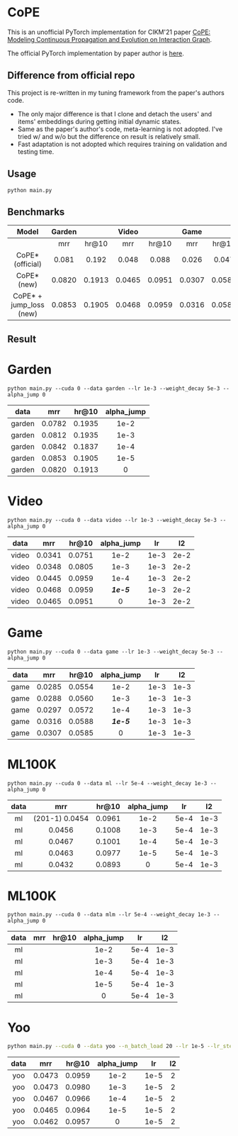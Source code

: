 # CoPE

This is an unofficial PyTorch implementation for CIKM'21 paper [CoPE: Modeling Continuous Propagation and Evolution on Interaction Graph](https://dl.acm.org/doi/abs/10.1145/3459637.3482419).

The official PyTorch implementation by paper author is [here](https://github.com/FDUDSDE/CoPE).

## Difference from official repo
This project is re-written in my tuning framework from the paper's authors code.
- The only major difference is that I clone and detach the users' and items' embeddings during getting initial dynamic states.
- Same as the paper's author's code, meta-learning is not adopted. I've tried w/ and w/o but the difference on result is relatively small.
- Fast adaptation is not adopted which requires training on validation and testing time.


## Usage

```shell
python main.py 
```

## Benchmarks

|          Model          | Garden |        | Video  |        |  Game  |        | ML100K |        | ML1M  |       | Yoochoosebuy |        |
|:-----------------------:|:------:|:------:|:------:|:------:|:------:|:------:|:------:|:------:|:-----:|:-----:|:------------:|:------:|
|                         |  mrr   | hr@10  |  mrr   | hr@10  |  mrr   | hr@10  |  mrr   | hr@10  |  mrr  | hr@10 |     mrr      | hr@10  | 
|    CoPE* (official)     | 0.081  | 0.192  | 0.048  | 0.088  | 0.026  | 0.047  | 0.038  | 0.081  | 0.025 | 0.049 |    0.0113    | 0.0191 |
|       CoPE* (new)       | 0.0820 | 0.1913 | 0.0465 | 0.0951 | 0.0307 | 0.0585 | 0.0432 | 0.0893 |       |       |    0.0473    | 0.0980 |
| CoPE* + jump_loss (new) | 0.0853 | 0.1905 | 0.0468 | 0.0959 | 0.0316 | 0.0588 | 0.0454 | 0.0961 |       |       |              |        |


## Result

# Garden
```shell
python main.py --cuda 0 --data garden --lr 1e-3 --weight_decay 5e-3 --alpha_jump 0
```
|  data  |  mrr   | hr@10  | alpha_jump |
|:------:|:------:|:------:|:----------:|
| garden | 0.0782 | 0.1935 |    1e-2    |
| garden | 0.0812 | 0.1935 |    1e-3    |
| garden | 0.0842 | 0.1837 |    1e-4    | 
| garden | 0.0853 | 0.1905 |    1e-5    |
| garden | 0.0820 | 0.1913 |     0      |


# Video
```shell
python main.py --cuda 0 --data video --lr 1e-3 --weight_decay 5e-3 --alpha_jump 0
```
| data  |  mrr   | hr@10  | alpha_jump |  lr  |  l2  |
|:-----:|:------:|:------:|:----------:|:----:|:----:|
| video | 0.0341 | 0.0751 |    1e-2    | 1e-3 | 2e-2 | 
| video | 0.0348 | 0.0805 |    1e-3    | 1e-3 | 2e-2 | 
| video | 0.0445 | 0.0959 |    1e-4    | 1e-3 | 2e-2 | 
| video | 0.0468 | 0.0959 | ***1e-5*** | 1e-3 | 2e-2 |
| video | 0.0465 | 0.0951 |     0      | 1e-3 | 2e-2 |


# Game
```shell
python main.py --cuda 0 --data game --lr 1e-3 --weight_decay 5e-3 --alpha_jump 0
```
| data |  mrr   | hr@10  | alpha_jump |  lr  |  l2  |
|:----:|:------:|:------:|:----------:|:----:|:----:|
| game | 0.0285 | 0.0554 |    1e-2    | 1e-3 | 1e-3 |
| game | 0.0288 | 0.0560 |    1e-3    | 1e-3 | 1e-3 |
| game | 0.0297 | 0.0572 |    1e-4    | 1e-3 | 1e-3 |
| game | 0.0316 | 0.0588 | ***1e-5*** | 1e-3 | 1e-3 |
| game | 0.0307 | 0.0585 |     0      | 1e-3 | 1e-3 |


# ML100K
```shell
python main.py --cuda 0 --data ml --lr 5e-4 --weight_decay 1e-3 --alpha_jump 0
```
| data |      mrr       | hr@10  | alpha_jump |  lr  |  l2  |
|:----:|:--------------:|:------:|:----------:|:----:|:----:|
|  ml  | (201-1) 0.0454 | 0.0961 |    1e-2    | 5e-4 | 1e-3 |
|  ml  |     0.0456     | 0.1008 |    1e-3    | 5e-4 | 1e-3 |
|  ml  |     0.0467     | 0.1001 |    1e-4    | 5e-4 | 1e-3 |
|  ml  |     0.0463     | 0.0977 |    1e-5    | 5e-4 | 1e-3 |
|  ml  |     0.0432     | 0.0893 |     0      | 5e-4 | 1e-3 |


# ML100K
```shell
python main.py --cuda 0 --data mlm --lr 5e-4 --weight_decay 1e-3 --alpha_jump 0
```
| data | mrr | hr@10 | alpha_jump |  lr  |  l2  |
|:----:|:---:|:-----:|:----------:|:----:|:----:|
|  ml  |     |       |    1e-2    | 5e-4 | 1e-3 |
|  ml  |     |       |    1e-3    | 5e-4 | 1e-3 |
|  ml  |     |       |    1e-4    | 5e-4 | 1e-3 |
|  ml  |     |       |    1e-5    | 5e-4 | 1e-3 |
|  ml  |     |       |     0      | 5e-4 | 1e-3 |


# Yoo
```bash
python main.py --cuda 0 --data yoo --n_batch_load 20 --lr 1e-5 --lr_step 1 --lr_gamma 0.1 --weight_decay 2 --alpha_jump 0
```
| data |  mrr   | hr@10  | alpha_jump |  lr  | l2  |
|:----:|:------:|:------:|:----------:|:----:|:---:|
| yoo  | 0.0473 | 0.0959 |    1e-2    | 1e-5 |  2  |
| yoo  | 0.0473 | 0.0980 |    1e-3    | 1e-5 |  2  |
| yoo  | 0.0467 | 0.0966 |    1e-4    | 1e-5 |  2  |
| yoo  | 0.0465 | 0.0964 |    1e-5    | 1e-5 |  2  |
| yoo  | 0.0462 | 0.0957 |     0      | 1e-5 |  2  |